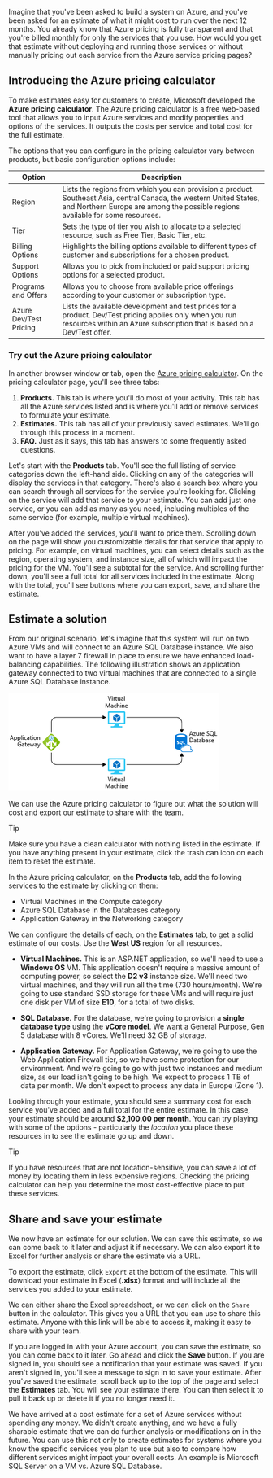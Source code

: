 Imagine that you've been asked to build a system on Azure, and you've been asked for an estimate of what it might cost to run over the next 12 months. You already know that Azure pricing is fully transparent and that you're billed monthly for only the services that you use. How would you get that estimate without deploying and running those services or without manually pricing out each service from the Azure service pricing pages?

## Introducing the Azure pricing calculator

To make estimates easy for customers to create, Microsoft developed the **Azure pricing calculator**. The Azure pricing calculator is a free web-based tool that allows you to input Azure services and modify properties and options of the services. It outputs the costs per service and total cost for the full estimate.

The options that you can configure in the pricing calculator vary between products, but basic configuration options include:

| Option | Description |
|--------|-------------|
| Region | Lists the regions from which you can provision a product. Southeast Asia, central Canada, the western United States, and Northern Europe are among the possible regions available for some resources. |
| Tier | Sets the type of tier you wish to allocate to a selected resource, such as Free Tier, Basic Tier, etc. |
| Billing Options | Highlights the billing options available to different types of customer and subscriptions for a chosen product. |
| Support Options | Allows you to pick from included or paid support pricing options for a selected product. |
| Programs and Offers | Allows you to choose from available price offerings according to your customer or subscription type. |
| Azure Dev/Test Pricing | Lists the available development and test prices for a product. Dev/Test pricing applies only when you run resources within an Azure subscription that is based on a Dev/Test offer. |

### Try out the Azure pricing calculator

In another browser window or tab, open the [Azure pricing calculator](https://azure.microsoft.com/pricing/calculator/). On the pricing calculator page, you'll see three tabs:

1. **Products.** This tab is where you'll do most of your activity. This tab has all the Azure services listed and is where you'll add or remove services to formulate your estimate.
2. **Estimates.** This tab has all of your previously saved estimates. We'll go through this process in a moment.
3. **FAQ.** Just as it says, this tab has answers to some frequently asked questions.

Let's start with the **Products** tab. You'll see the full listing of service categories down the left-hand side. Clicking on any of the categories will display the services in that category. There's also a search box where you can search through all services for the service you're looking for. Clicking on the service will add that service to your estimate. You can add just one service, or you can add as many as you need, including multiples of the same service (for example, multiple virtual machines).

After you've added the services, you'll want to price them. Scrolling down on the page will show you customizable details for that service that apply to pricing. For example, on virtual machines, you can select details such as the region, operating system, and instance size, all of which will impact the pricing for the VM. You'll see a subtotal for the service. And scrolling further down, you'll see a full total for all services included in the estimate. Along with the total, you'll see buttons where you can export, save, and share the estimate.

## Estimate a solution

From our original scenario, let's imagine that this system will run on two Azure VMs and will connect to an Azure SQL Database instance. We also want to have a layer 7 firewall in place to ensure we have enhanced load-balancing capabilities. The following illustration shows an application gateway connected to two virtual machines that are connected to a single Azure SQL Database instance.

![An illustration of a sample architecture that will be used as an example to demonstrate estimating costs.](../media/2-estimate-costs-architecture.png)

We can use the Azure pricing calculator to figure out what the solution will cost and export our estimate to share with the team.

> [!TIP]
> Make sure you have a clean calculator with nothing listed in the estimate. If you have anything present in your estimate, click the trash can icon on each item to reset the estimate.

In the Azure pricing calculator, on the **Products** tab, add the following services to the estimate by clicking on them:

* Virtual Machines in the Compute category
* Azure SQL Database in the Databases category
* Application Gateway in the Networking category

We can configure the details of each, on the **Estimates** tab, to get a solid estimate of our costs. Use the **West US** region for all resources.

* **Virtual Machines.** This is an ASP.NET application, so we'll need to use a **Windows OS** VM. This application doesn't require a massive amount of computing power, so select the **D2 v3** instance size. We'll need two virtual machines, and they will run all the time (730 hours/month). We're going to use standard SSD storage for these VMs and will require just one disk per VM of size **E10**, for a total of two disks.

* **SQL Database.** For the database, we're going to provision a **single database type** using the **vCore model**. We want a General Purpose, Gen 5 database with 8 vCores. We'll need 32 GB of storage.

* **Application Gateway.** For Application Gateway, we're going to use the Web Application Firewall tier, so we have some protection for our environment. And we're going to go with just two instances and medium size, as our load isn't going to be high. We expect to process 1 TB of data per month. We don't expect to process any data in Europe (Zone 1).

Looking through your estimate, you should see a summary cost for each service you've added and a full total for the entire estimate. In this case, your estimate should be around **$2,100.00 per month**. You can try playing with some of the options - particularly the _location_ you place these resources in to see the estimate go up and down. 

> [!TIP]
> If you have resources that are not location-sensitive, you can save a lot of money by locating them in less expensive regions. Checking the pricing calculator can help you determine the most cost-effective place to put these services.


## Share and save your estimate

We now have an estimate for our solution. We can save this estimate, so we can come back to it later and adjust it if necessary. We can also export it to Excel for further analysis or share the estimate via a URL.

To export the estimate, click `Export` at the bottom of the estimate. This will download your estimate in Excel (**.xlsx**) format and will include all the services you added to your estimate.

We can either share the Excel spreadsheet, or we can click on the `Share` button in the calculator. This gives you a URL that you can use to share this estimate. Anyone with this link will be able to access it, making it easy to share with your team.

If you are logged in with your Azure account, you can save the estimate, so you can come back to it later. Go ahead and click the **Save** button. If you are signed in, you should see a notification that your estimate was saved. If you aren't signed in, you'll see a message to sign in to save your estimate. After you've saved the estimate, scroll back up to the top of the page and select the **Estimates** tab. You will see your estimate there. You can then select it to pull it back up or delete it if you no longer need it.

We have arrived at a cost estimate for a set of Azure services without spending any money. We didn't create anything, and we have a fully sharable estimate that we can do further analysis or modifications on in the future. You can use this not only to create estimates for systems where you know the specific services you plan to use but also to compare how different services might impact your overall costs. An example is Microsoft SQL Server on a VM vs. Azure SQL Database.